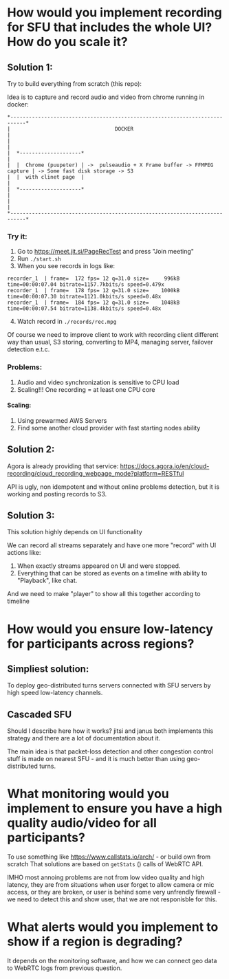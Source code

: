 # How would you implement recording for SFU that includes the whole UI? How do you scale it?

## Solution 1:

Try to build everything from scratch (this repo): 

Idea is to capture and record audio and video from chrome running in docker:

````
*---------------------------------------------------------------------------*
|                                  DOCKER                                   |
|                                                                           |
|  *--------------------*                                                   |
|  |  Chrome (puupeter) | ->  pulseaudio + X Frame buffer -> FFMPEG capture | -> Some fast disk storage -> S3
|  |  with clinet page  |                                                   | 
|  *--------------------*                                                   |
|                                                                           |
*---------------------------------------------------------------------------*
````

### Try it:

1. Go to https://meet.jit.si/PageRecTest and press "Join meeting"
2. Run ````./start.sh````
3. When you see records in logs like:
````
recorder_1  | frame=  172 fps= 12 q=31.0 size=     996kB time=00:00:07.04 bitrate=1157.7kbits/s speed=0.479x    
recorder_1  | frame=  178 fps= 12 q=31.0 size=    1000kB time=00:00:07.30 bitrate=1121.0kbits/s speed=0.48x    
recorder_1  | frame=  184 fps= 12 q=31.0 size=    1048kB time=00:00:07.54 bitrate=1138.4kbits/s speed=0.48x    
````
4. Watch record in ````./records/rec.mpg````

Of course we need to improve client to work with recording client different way than usual, S3 storing, converting to MP4, managing server, failover detection e.t.c.

### Problems:
1. Audio and video synchronization is sensitive to CPU load
2. Scaling!!! One recording = at least one CPU core

#### Scaling:
1. Using prewarmed AWS Servers
2. Find some another cloud provider with fast starting nodes ability

## Solution 2:

Agora is already providing that service: https://docs.agora.io/en/cloud-recording/cloud_recording_webpage_mode?platform=RESTful

API is ugly, non idempotent and without online problems detection, but it is working and posting records to S3.

## Solution 3:
This solution highly depends on UI functionality

We can record all streams separately and have one more "record" with UI actions like:
1. When exactly streams appeared on UI and were stopped.
2. Everything that can be stored as events on a timeline with ability to "Playback", like chat.

And we need to make "player" to show all this together according to timeline

# How would you ensure low-latency for participants across regions?

## Simpliest solution:
To deploy geo-distributed turns servers connected with SFU servers by high speed low-latency channels.

## Cascaded SFU
Should I describe here how it works? jitsi and janus both implements this strategy and there are a lot of documentation about it.

The main idea is that packet-loss detection and other congestion control stuff is made on nearest SFU - and it is much better than using geo-distributed turns.

# What monitoring would you implement to ensure you have a high quality audio/video for all participants?
To use something like https://www.callstats.io/arch/ - or build own from scratch
That solutions are based on ````getStats```` () calls of WebRTC API.

IMHO most annoing problems are not from low video quality and high latency, they are from situations when user forget to allow camera or mic access, or they are broken, or user is behind some very unfrendly firewall - we need to detect this and show user, that we are not responisble for this.

# What alerts would you implement to show if a region is degrading?
It depends on the monitoring software, and how we can connect geo data to WebRTC logs from previous question.